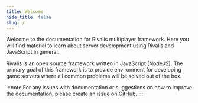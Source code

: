 ```yaml
---
title: Welcome
hide_title: false
slug: /
---
```


Welcome to the documentation for Rivalis multiplayer framework. Here you will find material to learn about server development using Rivalis and JavaScript in general.




Rivalis is an open source framework written in JavaScript (NodeJS). The primary goal of this framework is to provide environment for developing game servers where all common problems will be solved out of the box.

:::note
For any issues with documentation or suggestions on how to improve the documentation, please create an issue on [GitHub](https://github.com/rivalis/rivalis.github.io/issues).
:::

